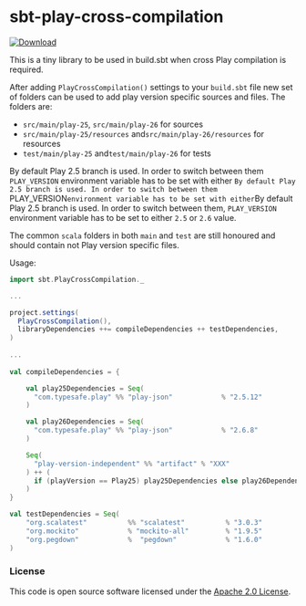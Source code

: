 
# sbt-play-cross-compilation

 [ ![Download](https://api.bintray.com/packages/hmrc/releases/sbt-play-cross-compilation/images/download.svg) ](https://bintray.com/hmrc/releases/sbt-play-cross-compilation/_latestVersion)

This is a tiny library to be used in build.sbt when cross Play compilation is required.

After adding `PlayCrossCompilation()` settings to your `build.sbt` file new set of folders can be used to add play version specific sources and files. The folders are:
* `src/main/play-25`, `src/main/play-26` for sources
* `src/main/play-25/resources` and`src/main/play-26/resources` for resources  
* `test/main/play-25` and`test/main/play-26` for tests

By default Play 2.5 branch is used. In order to switch between them `PLAY_VERSION` environment variable has to be set with either `By default Play 2.5 branch is used. In order to switch between them `PLAY_VERSION` environment variable has to be set with either `By default Play 2.5 branch is used. In order to switch between them, `PLAY_VERSION` environment variable has to be set to either `2.5` or `2.6` value.

The common `scala` folders in both `main` and `test` are still honoured and should contain not Play version specific files. 

Usage:

```scala
import sbt.PlayCrossCompilation._

...

project.settings(
  PlayCrossCompilation(),
  libraryDependencies ++= compileDependencies ++ testDependencies,
)
  
...
    
val compileDependencies = {

    val play25Dependencies = Seq(
      "com.typesafe.play" %% "play-json"            % "2.5.12"
    )

    val play26Dependencies = Seq(
      "com.typesafe.play" %% "play-json"            % "2.6.8"
    )

    Seq(
      "play-version-independent" %% "artifact" % "XXX"
    ) ++ (
      if (playVersion == Play25) play25Dependencies else play26Dependencies
    )
}

val testDependencies = Seq(
    "org.scalatest"          %% "scalatest"          % "3.0.3"             % "test",
    "org.mockito"            % "mockito-all"         % "1.9.5"             % "test",
    "org.pegdown"            %  "pegdown"            % "1.6.0"              % "test"
)

```


### License

This code is open source software licensed under the [Apache 2.0 License]("http://www.apache.org/licenses/LICENSE-2.0.html").
